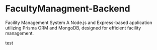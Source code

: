 # FacultyManagment-Backend
Facility Management System A Node.js and Express-based application utilizing Prisma ORM and MongoDB, designed for efficient facility management.

test

